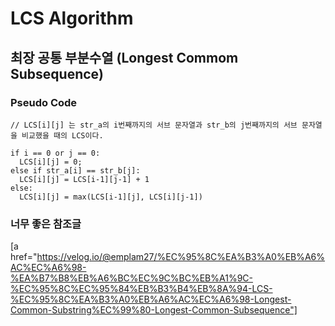 # LCS Algorithm

## 최장 공통 부분수열 (Longest Commom Subsequence)


### Pseudo Code

```
// LCS[i][j] 는 str_a의 i번째까지의 서브 문자열과 str_b의 j번째까지의 서브 문자열을 비교했을 때의 LCS이다.

if i == 0 or j == 0:
  LCS[i][j] = 0;
else if str_a[i] == str_b[j]:
  LCS[i][j] = LCS[i-1][j-1] + 1
else:
  LCS[i][j] = max(LCS[i-1][j], LCS[i][j-1])
```

### 너무 좋은 참조글
[a href="https://velog.io/@emplam27/%EC%95%8C%EA%B3%A0%EB%A6%AC%EC%A6%98-%EA%B7%B8%EB%A6%BC%EC%9C%BC%EB%A1%9C-%EC%95%8C%EC%95%84%EB%B3%B4%EB%8A%94-LCS-%EC%95%8C%EA%B3%A0%EB%A6%AC%EC%A6%98-Longest-Common-Substring%EC%99%80-Longest-Common-Subsequence"]
